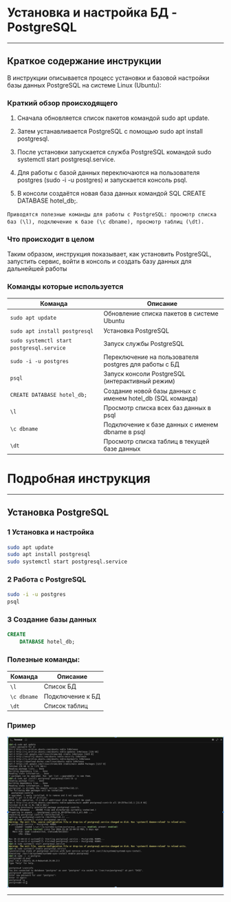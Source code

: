 # Установка и настройка БД - PostgreSQL

---

## Краткое содержание инструкции

В инструкции описывается процесс установки и базовой настройки базы данных PostgreSQL на системе Linux (Ubuntu):

### Краткий обзор происходящего

1. Сначала обновляется список пакетов командой sudo apt update.

2. Затем устанавливается PostgreSQL с помощью sudo apt install postgresql.

3. После установки запускается служба PostgreSQL командой sudo systemctl start postgresql.service.

4. Для работы с базой данных переключаются на пользователя postgres (sudo -i -u postgres) и запускается консоль psql.

5. В консоли создаётся новая база данных командой SQL CREATE DATABASE hotel_db;.

`Приводятся полезные команды для работы с PostgreSQL: просмотр списка баз (\l), подключение к базе (\c dbname), просмотр
таблиц (\dt).`

### Что происходит в целом

Таким образом, инструкция показывает, как установить PostgreSQL, запустить сервис, войти в консоль и создать базу данных
для дальнейшей работы

### Команды которые используется

| Команда                                   | Описание                                                   |
|-------------------------------------------|------------------------------------------------------------|
| `sudo apt update`                         | Обновление списка пакетов в системе Ubuntu                 |
| `sudo apt install postgresql`             | Установка PostgreSQL                                       |
| `sudo systemctl start postgresql.service` | Запуск службы PostgreSQL                                   |
| `sudo -i -u postgres`                     | Переключение на пользователя postgres для работы с БД      |
| `psql`                                    | Запуск консоли PostgreSQL (интерактивный режим)            |
| `CREATE DATABASE hotel_db;`               | Создание новой базы данных с именем hotel_db (SQL команда) |
| `\l`                                      | Просмотр списка всех баз данных в psql                     |
| `\c dbname`                               | Подключение к базе данных с именем dbname в psql           |
| `\dt`                                     | Просмотр списка таблиц в текущей базе данных               |

# Подробная инструкция

---

## Установка PostgreSQL

### 1 Установка и настройка

```bash
sudo apt update
sudo apt install postgresql
sudo systemctl start postgresql.service
```

### 2 Работа с PostgreSQL

```bash
sudo -i -u postgres
psql
```

### 3 Создание базы данных

```sql
CREATE
    DATABASE hotel_db;
```

### Полезные команды:

| Команда     | Описание         |
|-------------|------------------|
| `\l`        | Список БД        |
| `\c dbname` | Подключение к БД |
| `\dt`       | Список таблиц    |

### Пример

![Работа с PostgreSQL](/course_helpers/3%20База%20данных%20и%20паттерны/BD5.png)




---